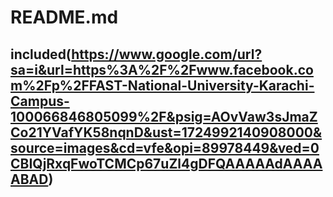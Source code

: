 # README.md
## included(https://www.google.com/url?sa=i&url=https%3A%2F%2Fwww.facebook.com%2Fp%2FFAST-National-University-Karachi-Campus-100066846805099%2F&psig=AOvVaw3sJmaZCo21YVafYK58nqnD&ust=1724992140908000&source=images&cd=vfe&opi=89978449&ved=0CBIQjRxqFwoTCMCp67uZl4gDFQAAAAAdAAAAABAD)
